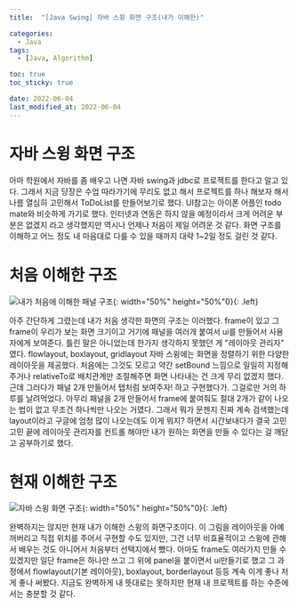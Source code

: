 ```yaml
---
title:  "[Java Swing] 자바 스윙 화면 구조(내가 이해한)" 

categories:
  - Java
tags:
  - [Java, Algorithm]

toc: true
toc_sticky: true

date: 2022-06-04
last_modified_at: 2022-06-04
---
```






# 자바 스윙 화면 구조

아마 학원에서 자바를 좀 배우고 나면 자바 swing과 jdbc로 프로젝트를 한다고 알고 있다.
그래서 지금 당장은 수업 따라가기에 무리도 없고 해서 프로젝트를 하나 해보자 해서 나름 열심히 고민해서 ToDoList를 만들어보기로 했다.
UI참고는 아이폰 어플인 todo mate와 비슷하게 가기로 했다. 인터넷과 연동은 하지 않을 예정이라서 크게 어려운 부분은 없겠지 라고 생각했지만
역시나 언제나 처음이 제일 어려운 것 같다. 화면 구조를 이해하고 어느 정도 내 마음대로 다룰 수 있을 때까지 대략 1~2일 정도 걸린 것 같다.


# 처음 이해한 구조
![내가 처음에 이해한 패널 구조](https://user-images.githubusercontent.com/25880465/172063141-0621881c-70c1-437f-aa9e-74b1876ff3cc.png){: width="50%" height="50%"0}{: .left}

아주 간단하게 그렸는데 내가 처음 생각한 화면의 구조는 이러했다. frame이 있고 그 frame이 우리가 보는 화면 크기이고 거기에 패널을 여러개 붙여서 ui를 만들어서 사용자에게 보여준다.
틀린 말은 아니었는데 한가지 생각하지 못했던 게 "레이아웃 관리자" 였다. flowlayout, boxlayout, gridlayout 자바 스윙에는 화면을 정렬하기 위한 다양한 레이아웃을 제공했다.
처음에는 그것도 모르고 약간 setBound 느낌으로 일일히 지정해주거나 relativeTo로 배치관계만 조절해주면 화면 나타내는 건 크게 무리 없겠지 했다. 근데 그러다가 패널 2개 만들어서 탭처럼 보여주자! 하고 구현했다가.
그걸로만 거의 하루를 날려먹었다. 아무리 패널을 2개 만들어서 frame에 붙여줘도 절대 2개가 같이 나오는 법이 없고 무조건 하나씩만 나오는 거였다.
그래서 뭐가 문젠지 진짜 계속 검색했는데 layout이라고 구글에 엄청 많이 나오는데도 이게 뭐지? 하면서 시간보내다가 결국 고민고민 끝에 레이아웃 관리자를 컨트롤 해야만 내가 원하는 화면을 만들 수 있다는 걸 깨닫고 공부하기로 했다.

# 현재 이해한 구조
![자바 스윙 화면 구조](https://user-images.githubusercontent.com/25880465/172063143-96a1f89d-4c23-447a-a839-00966dfaea0c.png){: width="50%" height="50%"0}{: .left}

완벽하지는 않지만 현재 내가 이해한 스윙의 화면구조이다. 이 그림을 레이아웃을 아예 꺼버리고 직접 위치를 주어서 구현할 수도 있지만, 그건 너무 비효율적이고 스윙에 관해서 배우는 것도 아니어서 처음부터 선택지에서 뺐다.
아마도 frame도 여러가지 만들 수 있겠지만 일단 frame은 하나만 쓰고 그 위에 panel을 붙이면서 ui만들기로 했고 그 과정에서 flowlayout(기본 레이아웃), boxlayout, borderlayout 등등 계속 이게 좋나 저게 좋나 써봤다.
지금도 완벽하게 내 뜻대로는 못하지만 현재 내 프로젝트를 하는 수준에서는 충분할 것 같다.


<br>



<!-- [맨 위](#){: .btn .btn--primary }{: .align-right} 스크롤시 자동으로 up to 화살표가 나오므로 삭제 -->
